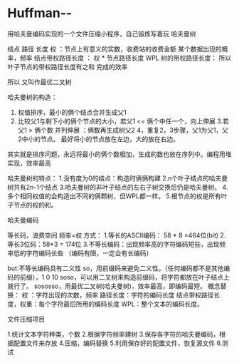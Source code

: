 # Huffman--
用哈夫曼编码实现的一个文件压缩小程序，自己锻炼写着玩
哈夫曼树

结点
路径
长度
权  ：节点上有意义的实数，收费站的收费金额  某个数据出现的概率，频率
结点带权路径长度 ： 权 * 节点路径长度
WPL 树的带权路径长度： 所以叶子节点的带权路径长度有之和  完成的效率

所以 又叫作最优二叉树

哈夫曼树的构造：
1. 权值排序，最小的俩个结点合并生成父1
 2. 比较父1与剩下小的俩个节点的大小，若父1 <=  俩个中任一个，向上伸展
3.若父1 > 俩个数  并列伸展 ：俩数再生成树父2
4，重复2，3步骤，父1为父1，父2中小的节点。
最好将小的节点放在左边，大的放在右边。

其实就是排序问题，永远将最小的俩个数相加，生成的数也放在序列中。编程用堆实现，效率最高


哈夫曼树的特点：
1.没有度为0的结点：构造时俩俩构建
2.n个叶子结点的哈夫曼树共有2n-1个结点
3.哈夫曼树的非叶子结点的左右子树交换后仍是哈夫曼树。
4.多个相同权值的会构造出不同的俩颗树，但WPL都一样。
5.根节点的权是所有叶子节点的权的和。

哈夫曼编码

等长码，浪费空间
频率=权 
方式：
1.等长的ASCII编码： 58 * 8 =464位(bit)
2.等长3位码：58*3 = 174位
3.不等长编码：出现频率高的字符编码短些，出现频率低的字符编码长些 （编码有限，一定会有长编码）

but:不等长编码具有二义性
so，用前缀码来避免二义性。（任何编码都不是其他编码的前缀），1 0  10
soso，可以用二叉树来构造前缀码，将字符都放在叶子结点上就行了。
sososso，用最优二叉树(哈夫曼树)，效率最高，即编码最短。
 概念替换：
 权 ：字符出现的次数，频率
路径长度：字符的编码长度
结点带权路径长度，权重：每个字符最后所用的编码长度
WPL：整个文本的编码长度。

文件压缩项目

1.统计文本字符种类，个数
2.根据字符频率建树
3.保存各字符的哈夫曼编码，根据配置文件来存放
4.压缩，编码替换
5.利用保存好的配置文件，恢复源文件
6.测试




